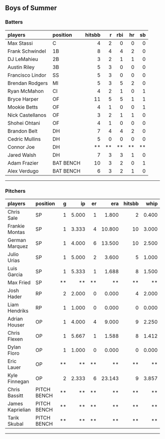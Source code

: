 ## Boys of Summer

### Batters

 
|players          |position  | hitsbb|  r| rbi| hr| sb| 
|:----------------|:---------|------:|--:|---:|--:|--:| 
|Max Stassi       |C         |      4|  2|   0|  0|  0| 
|Frank Schwindel  |1B        |      8|  4|   4|  2|  0| 
|DJ LeMahieu      |2B        |      3|  2|   1|  1|  0| 
|Austin Riley     |3B        |      5|  3|   0|  0|  0| 
|Francisco Lindor |SS        |      5|  3|   0|  0|  0| 
|Brendan Rodgers  |MI        |      5|  3|   5|  2|  0| 
|Ryan McMahon     |CI        |      4|  2|   1|  0|  1| 
|Bryce Harper     |OF        |     11|  5|   5|  1|  1| 
|Mookie Betts     |OF        |      4|  1|   0|  0|  1| 
|Nick Castellanos |OF        |      3|  2|   1|  1|  0| 
|Shohei Ohtani    |OF        |      4|  1|   0|  0|  0| 
|Brandon Belt     |DH        |      7|  4|   4|  2|  0| 
|Cedric Mullins   |DH        |      5|  0|   0|  0|  0| 
|Connor Joe       |DH        |     **| **|  **| **| **| 
|Jared Walsh      |DH        |      7|  3|   3|  1|  0| 
|Adam Frazier     |BAT BENCH |     10|  3|   2|  0|  1| 
|Alex Verdugo     |BAT BENCH |      6|  3|   2|  1|  0| 

* * *

### Pitchers

 
|players          |position    |  g|    ip| er|    era| hitsbb|  whip| so|  w| sv| 
|:----------------|:-----------|--:|-----:|--:|------:|------:|-----:|--:|--:|--:| 
|Chris Sale       |SP          |  1| 5.000|  1|  1.800|      2| 0.400|  1|  1|  0| 
|Frankie Montas   |SP          |  1| 3.333|  4| 10.800|     10| 3.000|  4|  0|  0| 
|German Marquez   |SP          |  1| 4.000|  6| 13.500|     10| 2.500|  1|  0|  0| 
|Julio Urias      |SP          |  1| 5.000|  2|  3.600|      5| 1.000|  5|  1|  0| 
|Luis Garcia      |SP          |  1| 5.333|  1|  1.688|      8| 1.500|  2|  1|  0| 
|Max Fried        |SP          | **|    **| **|     **|     **|    **| **| **| **| 
|Josh Hader       |RP          |  2| 2.000|  0|  0.000|      4| 2.000|  4|  0|  1| 
|Liam Hendriks    |RP          |  1| 1.000|  0|  0.000|      0| 0.000|  3|  0|  0| 
|Adrian Houser    |OP          |  1| 4.000|  4|  9.000|      9| 2.250|  3|  0|  0| 
|Chris Flexen     |OP          |  1| 5.667|  1|  1.588|      8| 1.412|  3|  1|  0| 
|Dylan Floro      |OP          |  1| 1.000|  0|  0.000|      0| 0.000|  1|  0|  1| 
|Eric Lauer       |OP          | **|    **| **|     **|     **|    **| **| **| **| 
|Kyle Finnegan    |OP          |  2| 2.333|  6| 23.143|      9| 3.857|  1|  0|  0| 
|Chris Bassitt    |PITCH BENCH | **|    **| **|     **|     **|    **| **| **| **| 
|James Kaprielian |PITCH BENCH | **|    **| **|     **|     **|    **| **| **| **| 
|Tarik Skubal     |PITCH BENCH | **|    **| **|     **|     **|    **| **| **| **| 


* * *


